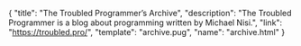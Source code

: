 {
  "title": "The Troubled Programmer’s Archive",
  "description": "The Troubled Programmer is a blog about programming written by Michael Nisi.",
  "link": "https://troubled.pro/",
  "template": "archive.pug",
  "name": "archive.html"
}
